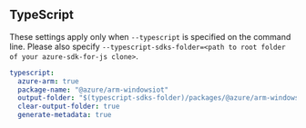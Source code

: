 ## TypeScript

These settings apply only when `--typescript` is specified on the command line.
Please also specify `--typescript-sdks-folder=<path to root folder of your azure-sdk-for-js clone>`.

``` yaml $(typescript)
typescript:
  azure-arm: true
  package-name: "@azure/arm-windowsiot"
  output-folder: "$(typescript-sdks-folder)/packages/@azure/arm-windowsiot"
  clear-output-folder: true
  generate-metadata: true
```